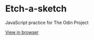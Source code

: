 # Etch-a-sketch
JavaScript practice for The Odin Project

[View in browser](https://johnrix.dev/sketch)
